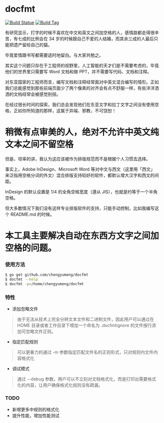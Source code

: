 # docfmt

[![Build Statue](https://travis-ci.com/chengyumeng/docfmt.svg?branch=master)](https://travis-ci.org/chengyumeng/docfmt)
[![Build Tag](https://img.shields.io/github/tag/chengyumeng/docfmt.svg)](https://github.com/chengyumeng/docfmt/releases)

有研究显示，打字的时候不喜欢在中文和英文之间加空格的人，感情路都走得很辛苦，有七成的比例会在 34 岁的时候跟自己不爱的人结婚，而其余三成的人最后只能把遗产留给自己的猫。

毕竟爱情跟书写都需要适时地留白。与大家共勉之。

其实这个问题只存在于工程师的视野里，人工智能的天才们是不需要考虑的，毕竟他们的世界里只需要写 Word 文档和做 PPT，并不需要写代码、文档和注释。

对东亚国家的工程师而言，编写文档和注释经常面对中英文混合编写的情形。正如我们总能感觉到那些前端页面少了两个像素的对齐会有点不舒服一样，有些洋洋洒洒的文档经常会被感觉别扭。

在经过很长时间的探索，我们总会发现他们在东亚文字和拉丁文字之间没有使用空格，正如你所知道的那样，这属于异端、邪教，不可饶恕！

# 稍微有点审美的人，绝对不允许中英文纯文本之间不留空格

但是，坦率的讲，我认为这应该被作为排版规范而不是根据个人习惯去选择。

事实上，Adobe InDesign、Microsoft Word 等对中文与西文（这里用「西文」来泛指用空格分词的外文）混合排版支持较好的软件，都默认增大汉字和西文的间距。

InDesign 的默认设置是 1/4 的全角空格宽度（遵从 JIS），也就是约等于一个半角空格。  

但大多数情况下我们没有这样专业排版软件的支持，只能手动控制，比如我编写这个 README.md 的时候。

# 本工具主要解决自动在东西方文字之间加空格的问题。

### 使用方法
```bash
$ go get github.com/chengyumeng/docfmt
$ docfmt --help
$ docfmt -p=/home/chengyumeng/docfmt 
```

### 特性
- 添加忽略文件
> 由于无法从技术上完全分辨文本文件和二进制文件，因此用户可以通过在 HOME 目录或者工作目录下增加一个命名为 .docfmtignore 的文件按行添加可忽略文件正则。
- 指定匹配规则
> 可以更暴力的通过 -m 参数指定匹配文件名的正则形式，只对规则内文件内容格式化
- 调试模式
> 通过 --debug 参数，用户可以不立刻对文档格式化，而是打印出需要格式化的内容，让用户确保格式化规则没有疏漏。

### TODO
- 新增更多中规则的格式化
- 提升性能，增加性能测试
